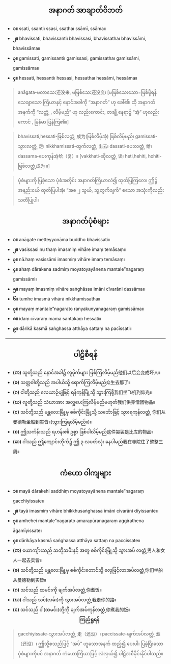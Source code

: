 ## <center>အနာဂတ် အာချာတ်ဝိဘတ်</center>
- **၁။** ssati, ssanti၊ ssasi, ssatha၊ ssāmī, ssāma။
- **၂။** bhavissati, bhavissanti၊ bhavissasi, bhavissatha၊ bhavissāmi, bhavissāma။
- **၃။** gamissati, gamissanti၊ gamissasi, gamissatha၊ gamissāmi, gamissāma။
- **၄။** hessati, hessanti၊ hessasi, hessatha၊ hessāmi, hessāma။

>anāgata-မလာသေး还没来, မဖြစ်သေး还没变၊ [မဖြစ်သေးသော=ဖြစ်ဖို့ရန်သေချာသော ကြိယာနှင့် နောင်အခါကို “အနာဂတ်” ဟု ခေါ်၏၊ ထို အနာဂတ်အနက်ကို “လတ္တံ့ , လိမ့်မည်” ဟု လည်းကောင်း, တချို့နေရာ၌ “အံ့” ဟုလည်းကောင် , မြန်မာ ပြန်ကြ၏။]

>bhavissati,hessati-ဖြစ်လတ္တံ့ 成为(ဖြစ်လိမ့်အံ့) ဖြစ်လိမ့်မည်၊ gamissati-သွားလတ္တံ့ 走၊ nikkhamissati-ထွက်လတ္တံ့ 出去၊ dassati-ပေးလတ္တံ့ 给၊ dassama-ပေးကုန်အံ့给（复）။ [vakkhati-ဆိုလတ္တံ့ 读၊ heti,hehiti, hohiti-ဖြစ်လတ္တံ့成为 ။]

>ပုံစံများကို ပြခဲ့သော ပုံစံအတိုင်း အနာဂတ်ကြိယာလဲ၍ ထုတ်ပြကြလေ၊ ဤ၌ အနည်းငယ် ထုတ်ပြပါအံ့၊ “အစ ၂ သွယ်, သူ့တွက်ချက်” စသော အသုံးကိုလည်း သတိပြုပါ။

## <center>အနာဂတ်ပုံစံများ</center>
- **၁။** anāgate metteyyonāma buddho bhavissati။
- **၂။** vasissasi nu thaṃ imasmiṃ vihāre imaṃ temāsaṃ။
- **၃။** nā.haṃ vasissāmi imasmiṃ vihā‌re imaṃ temāsaṃ။
- **၄။** ahaṃ dārakena sadmiṃ moyatoyayānena mantale”nagaraṃ gamissāmi။
- **၅။** mayaṃ imasmiṃ vihāre saṅghāssa imāni cīvarāni dassāma။
- **၆။** tumhe imasmā vihārā nikkhamissatha။
- **၇။** mayaṃ mantale”nagarato ranyakunyanagaraṃ gamissāma။
- **၈။** idaṃ cīvaraṃ mama santakaṃ hessati။
- **၉။** dārikā kasmā saṅghassa atthāya sattaṃ na pacīssati။

---
## <center>ပါဠိစီရန်</center>
- **(က)** သူတို့သည် နောင်အခါ၌ လူမိုက်များ ဖြစ်ကြလိမ့်မည်他们以后会变成坏人။
- **(ခ)** သတ္တဝါတို့သည် အပါယ်သို့ ရောက်ကြလိမ့်မည်众生去那了။
- **(ဂ)** ငါတို့သည် လေယာဉ်ပျံဖြင့် ရန်ကုန်မြို့သို့ သွားကြစို့我们坐飞机到仰光။
- **(ဃ)** လူတို့သည် သံဃာအား အလှူပေးကြလိမ့်မည်မဟုတ်我们供养僧团物品။
- **(င)** သင်တို့သည် မန္တလေးမြို့မှ စစ်ကိုင်းမြို့သို့ သင်္ဘောဖြင့် သွားရကုန်လတ္တံ့ 你们从曼德勒坐船到实皆။(သွားကြရလိမ့်မည်။)။
- **(စ)** ဤသင်္ကန်းသည် ရဟန်း၏ ဥစ္စာ ဖြစ်ပါလိမ့်မည်这件袈裟是比库的物品။
- **(ဆ)** ငါသည် ဤကျောင်းတိုက်၌ ဤ ၃ လပတ်လုံး နေပါမည်我在寺院住了整整三周။

## <center>ကံဟော ဝါကျများ</center>
- **၁။** mayā dārakehi saddhiṃ moyatoyayānena mantale”nagaraṃ gacchīyissate။
- **၂။** tayā imasmiṃ vihāre bhikkhusaṅghassa īmāni cīvarāni dīyissante။
- **၃။** amhehei mantale”nagarato amarapūranagaraṃ aggirathena āgamīyissate။
- **၄။** dārikāya kasmā saṅghassa atthāya sattaṃ na paccissate။
- **(က)** ယောကျ်ားသည် သတို့သမီးနှင့် အတူ စစ်ကိုင်းမြို့သို့ သွားအပ် လတ္တံ့男人和女人一起去实皆။
- **(ခ)** သင်တို့သည် မန္တလေးမြို့မှ စစ်ကိုင်းတောင်သို့ လှေဖြင့်လာအပ်လတ္တံ့你们坐船从曼德勒到实皆။
- **(ဂ)** သင်သည် ထမင်းကို ချက်အပ်လတ္တံ့你煮饭။
- **(ဃ)** ငါသည် သင်(လမ်း)ကို သွားအပ်လတ္တံ့我走你的路။
- **(င)** သင်သည် ငါ(ထမင်း)တို့ကို ချက်အပ်ကုန်လတ္တံ့你煮我的饭။
**<center>ကြည့်ရှုရန်</center>**
>gacchīyissate-သွားအပ်လတ္တံ့ 走（还没）၊ paccissate-ချက်အပ်လတ္တံ့ 煮（还没）၊ ဤသို့စသည်ဖြင့် “အပ်” ဟူသောအနက် ထည့်၍ ပေးပါ၊ ပြခဲ့ပြီးသောပုံစံများကိုပင် အနာဂတ် ကံဟောကြိယာဖြင့် လဲလှယ်၍ ပါဠိအစီခိုင်းနိုင်ပါသည်။
